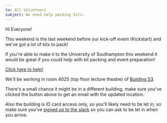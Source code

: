 ```yaml
---
to: All Volunteers
subject: We need help packing kits.
---
```


Hi Everyone!

This weekend is the last weekend before our kick-off event (Kickstart) and we've got a lot of kits to pack!

If you're able to make it to the University of Southampton this weekend it would be great if you could help with kit packing and event preparation!

[Click here to help!][volunteer-form]

We'll be working in room 4025 (top floor lecture theatre) of [Building 53][building-53].

There's a small chance it might be in a different building, make sure you've clicked the button above to get an email with the updated location.

Also the building is ID card access only, so you'll likely need to be let in, so make sure you've [signed up to the slack][slack-signup] so you can ask to be let in when you arrive.

[slack-signup]: https://goo.gl/forms/Maq41MHF8CYSRVn83
[building-53]: https://goo.gl/maps/qiBs72YGZAq
[volunteer-form]: https://goo.gl/forms/Vyo9TG5cB9w6GSMo2
